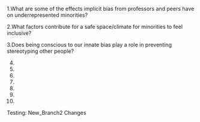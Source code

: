 1.What are some of the effects implicit bias from professors and peers have on underrepresented minorities?

2.What factors contribute for a safe space/climate for minorities to feel inclusive?

3.Does being conscious to our innate bias play a role in preventing stereotyping other people? 

4.

5.

6.

7.

8.

9.

10.

Testing:
New_Branch2 Changes